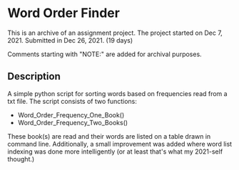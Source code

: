 # Word Order Finder
This is an archive of an assignment project.
The project started on Dec 7, 2021. Submitted in Dec 26, 2021. (19 days)

Comments starting with "NOTE:" are added for archival purposes.

## Description
A simple python script for sorting words based on frequencies read from a txt file.
The script consists of two functions:
* Word_Order_Frequency_One_Book()
* Word_Order_Frequency_Two_Books()

These book(s) are read and their words are listed on a table drawn in command line.
Additionally, a small improvement was added where word list indexing was done more intelligently (or at least that's what my 2021-self thought.)
